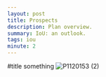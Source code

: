 ```yaml
---
layout: post
title: Prospects
description: Plan overview.
summary: IoU: an outlook.
tags: iou
minute: 2
---
```

#title
something
![P1120153 (2)](https://user-images.githubusercontent.com/62580419/123011879-88129480-d3c1-11eb-8d21-0aa870d4858b.JPG)
